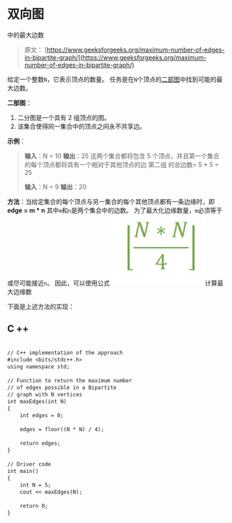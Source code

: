 # 双向图

中的最大边数

> 原文： [https://www.geeksforgeeks.org/maximum-number-of-edges-in-bipartite-graph/](https://www.geeksforgeeks.org/maximum-number-of-edges-in-bipartite-graph/)

给定一个整数`N`，它表示顶点的数量。 任务是在`N`个顶点的[二部图](http://www.geeksforgeeks.org/bipartite-graph/)中找到可能的最大边数。

**二部图**：

1.  二分图是一个具有 2 组顶点的图。
2.  该集合使得同一集合中的顶点之间永不共享边。

**示例**：

> **输入**：N = 10
> **输出**：25
> 这两个集合都将包含 5 个顶点，并且第一个集合
> 的每个顶点都将具有一个相对于其他顶点的边 第二组
> 的总边数= 5 * 5 = 25
> 
> **输入**：N = 9
> **输出**：20

**方法**：当给定集合的每个顶点与另一集合的每个其他顶点都有一条边缘时，即 **edge = m * n** 其中`m`和`n`是两个集合中的边数。 为了最大化边缘数量，`m`必须等于或尽可能接近`n`。 因此，可以使用公式
![](img/aa1f33146e96d3d7d775933105df0988.png)计算最大边缘数

下面是上述方法的实现：

## C ++

```

// C++ implementation of the approach 
#include <bits/stdc++.h> 
using namespace std; 

// Function to return the maximum number 
// of edges possible in a Bipartite 
// graph with N vertices 
int maxEdges(int N) 
{ 
    int edges = 0; 

    edges = floor((N * N) / 4); 

    return edges; 
} 

// Driver code 
int main() 
{ 
    int N = 5; 
    cout << maxEdges(N); 

    return 0; 
} 

```